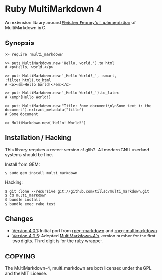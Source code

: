 Ruby MultiMarkdown 4
======================

An extension library around [Fletcher Penney's implementation][1]
of MultiMarkdown in C.

[1]: http://github.com/fletcher/MultiMarkdown-4/

Synopsis
--------

    >> require 'multi_markdown'

    >> puts MultiMarkdown.new('Hello, world.').to_html
    # <p>Hello, world.</p>

    >> puts MultiMarkdown.new('_Hello World!_', :smart, :filter_html).to_html
    # <p><em>Hello World!</em></p>

    >> puts MultiMarkdown.new('_Hello World!_').to_latex
    # \emph{Hello World!}

    >> puts MultiMarkdown.new("Title: Some document\n\nSome text in the document").extract_metadata("title")
    # Some document

    >> MultiMarkdown.new('Hello! World!')

Installation / Hacking
----------------------

This library requires a recent version of glib2. All modern GNU userland
systems should be fine.

Install from GEM:

    $ sudo gem install multi_markdown

Hacking:

    $ git clone --recursive git://github.com/tillsc/multi_markdown.git
    $ cd multi_markdown
    $ bundle install
    $ bundle exec rake test

Changes
-------

  * [Version 4.0.1](http://github.com/tillsc/multi_markdown/tree/v4.0.1): Initial port from
    [rpeg-markdown](https://github.com/rtomayko/rpeg-markdown/) and
    [rpeg-multimarkdown](https://github.com/djungelvral/rpeg-multimarkdown)
  * [Version 4.0.5](http://github.com/tillsc/multi_markdown/tree/v4.0.5): Adopted
    [MultiMarkdown-4`s](http://github.com/fletcher/MultiMarkdown-4/) version number for the
    first two digits. Third digit is for the ruby wrapper.

COPYING
-------

The MultiMarkdown-4, multi_markdown are both licensed under the GPL and the MIT License.
